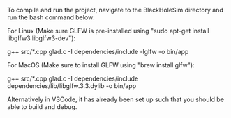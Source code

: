 To compile and run the project, navigate to the BlackHoleSim directory and run the bash command below:


For Linux (Make sure GLFW is pre-installed using "sudo apt-get install libglfw3 libglfw3-dev"):

g++ src/*.cpp glad.c -I dependencies/include -lglfw -o bin/app


For MacOS (Make sure to install GLFW using "brew install glfw"):

g++ src/*.cpp glad.c -I dependencies/include dependencies/lib/libglfw.3.3.dylib -o bin/app


Alternatively in VSCode, it has already been set up such that you should be able to build and debug.